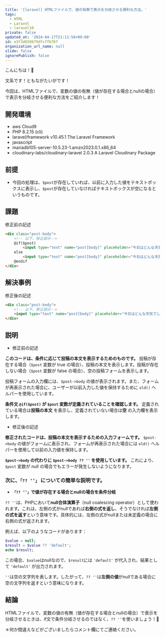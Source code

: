 ```yaml
---
title: '[laravel] HTMLファイルで、値の有無で表示を分岐させる便利な方法。'
tags:
  - HTML
  - Laravel
  - laravel10
private: false
updated_at: '2024-04-17T21:11:56+09:00'
id: e3f3d658679dfcffb76f
organization_url_name: null
slide: false
ignorePublish: false
---
```

こんにちは！🔆

文系です！ともながたいがです！

今回は、HTMLファイルで、変数の値の有無（値が存在する場合とnullの場合）で表示を分岐させる便利な方法をご紹介します！

## 開発環境
- aws Cloud9
- PHP 8.2.15 (cli)
- laravel/framework                     v10.45.1 The Laravel Framework
- javascript
- mariadb105-server-10.5.23-1.amzn2023.0.1.x86_64
- cloudinary-labs/cloudinary-laravel    2.0.3    A Laravel Cloudinary Package

## 前提
- 今回の処理は、`$post`が存在していれば、以前に入力した値をテキストボックスに表示し、`$post`が存在していなければテキストボックスが空になるというものです。
## 課題
修正前の記述
```html
<div class="post-body">
    <!-- 以下、修正部分-->
    @if($post)
        <input type="text" name="post[body]" placeholder="今日はどんな天気でしたか？" value="{{ old('post.body', $post->body) }}" /><br/>
    else
        <input type="text" name="post[body]" placeholder="今日はどんな天気でしたか？" value="" /><br/>
    @endif
</div>
```
## 解決事例
修正後の記述
```html
<div class="post-body">
    <!-- 以下、修正部分-->
    <input type="text" name="post[body]" placeholder="今日はどんな天気でしたか？" value="{{ old('post.body', $post->body ?? '') }}" /><br/>
</div>
```
## 説明
- 修正前の記述

**このコードは、条件に応じて投稿の本文を表示するためのものです。** 
投稿が存在する場合（`$post` 変数が true の場合）、投稿の本文を表示します。投稿が存在しない場合（`$post` 変数が false の場合）、空の投稿フォームを表示します。

投稿フォームの入力欄には、`$post->body` の値が表示されます。また、フォームが再表示された場合に、ユーザーが以前入力した値を保持するために `old()` ヘルパーを使用しています。

**条件文 `@if($post)` が `$post` 変数が定義されていることを確認します。** 
定義されている場合は**投稿の本文** を表示し、定義されていない場合は**空** の入力欄を表示します。
- 修正後の記述

**修正されたコードは、投稿の本文を表示するための入力フォームです。** 
`$post->body` の値がフォームに表示され、フォームが再表示された場合には `old()` ヘルパーを使用して以前の入力値を保持します。

**`$post->body` の代わりに `$post->body ?? ''` を使用しています。**
これにより、`$post` 変数が null の場合でもエラーが発生しないようになります。

### 次に、`「?? ‘’」` についての簡単な説明です。
- **`「?? ‘’」`で値が存在する場合とnullの場合を条件分岐** 

`?? ''`は、PHPにおいて**null合体演算子**（null coalescing operator）として使われます。これは、左側の式がnullであれば**右側の式を返し**、そうでなければ**左側の式を返す**という意味です。具体的には、左側の式がnullまたは未定義の場合に右側の式が返されます。

例えば、以下のようなコードがあります：

```php
$value = null;
$result = $value ?? 'default';
echo $result;

```

この場合、`$value`はnullなので、`$result`には `'default'` が代入され、結果として `'default'` が出力されます。

`''`は空の文字列を表します。したがって、`?? ''`は**左側の値**がnullである場合に空の文字列を返すという意味になります。
## 結論
HTMLファイルで、変数の値の有無（値が存在する場合とnullの場合）で表示を分岐させるときは、if文で条件分岐させるのではなく、`?? ''`を使いましょう！🙌

＊何か間違えなどがございましたらコメント欄にてご連絡ください。
